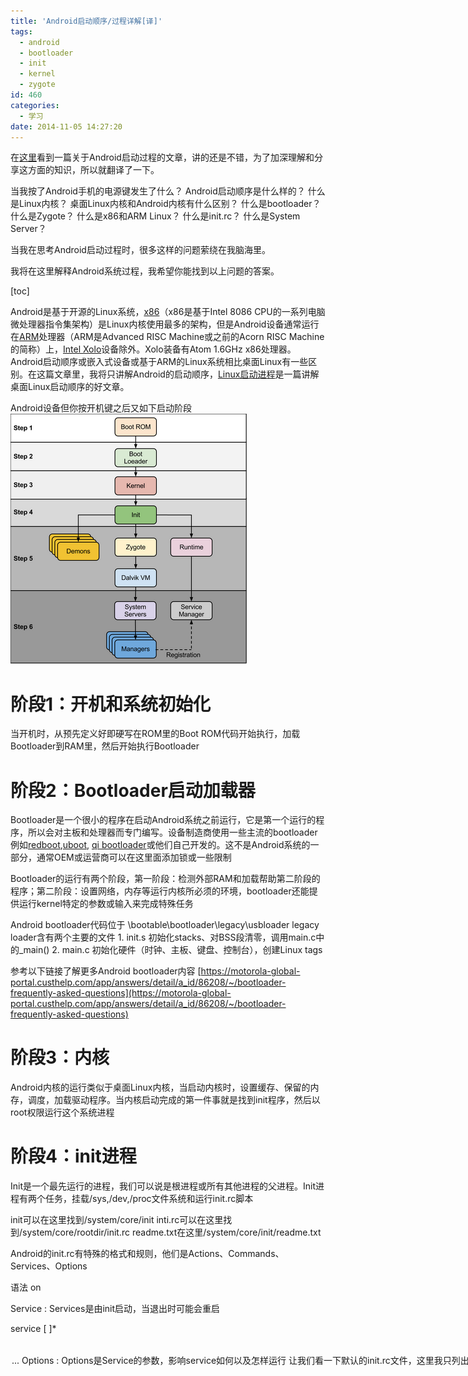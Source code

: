 ```yaml
---
title: 'Android启动顺序/过程详解[译]'
tags:
  - android
  - bootloader
  - init
  - kernel
  - zygote
id: 460
categories:
  - 学习
date: 2014-11-05 14:27:20
---
```


在[这里](http://www.kpbird.com/2012/11/in-depth-android-boot-sequence-process.html)看到一篇关于Android启动过程的文章，讲的还是不错，为了加深理解和分享这方面的知识，所以就翻译了一下。

<!--more-->

当我按了Android手机的电源键发生了什么？
Android启动顺序是什么样的？
什么是Linux内核？
桌面Linux内核和Android内核有什么区别？
什么是bootloader？
什么是Zygote？
什么是x86和ARM Linux？
什么是init.rc？
什么是System Server？

当我在思考Android启动过程时，很多这样的问题萦绕在我脑海里。

我将在这里解释Android系统过程，我希望你能找到以上问题的答案。

[toc]

Android是基于开源的Linux系统，[x86](http://en.wikipedia.org/wiki/X86)（x86是基于Intel 8086 CPU的一系列电脑微处理器指令集架构）是Linux内核使用最多的架构，但是Android设备通常运行在[ARM](http://en.wikipedia.org/wiki/ARM)处理器（ARM是Advanced RISC Machine或之前的Acorn RISC Machine的简称）上，[Intel Xolo](http://xolo.in/xolo-x900-features)设备除外。Xolo装备有Atom 1.6GHz x86处理器。Android启动顺序或嵌入式设备或基于ARM的Linux系统相比桌面Linux有一些区别。在这篇文章里，我将只讲解Android的启动顺序，[Linux启动进程](http://www.ibm.com/developerworks/linux/library/l-linuxboot/)是一篇讲解桌面Linux启动顺序的好文章。

Android设备但你按开机键之后又如下启动阶段
[![Android Boot Squence](/resources/2014/11/Android-Boot-Squence.png)](/resources/2014/11/Android-Boot-Squence.png)

# 阶段1：开机和系统初始化

当开机时，从预先定义好即硬写在ROM里的Boot ROM代码开始执行，加载Bootloader到RAM里，然后开始执行Bootloader

# 阶段2：Bootloader启动加载器

Bootloader是一个很小的程序在启动Android系统之前运行，它是第一个运行的程序，所以会对主板和处理器而专门编写。设备制造商使用一些主流的bootloader例如[redboot](http://ecos.sourceware.org/redboot/),[uboot](http://www.denx.de/wiki/U-Boot), [qi bootloader](http://wiki.openmoko.org/wiki/Qi)或他们自己开发的。这不是Android系统的一部分，通常OEM或运营商可以在这里面添加锁或一些限制

Bootloader的运行有两个阶段，第一阶段：检测外部RAM和加载帮助第二阶段的程序；第二阶段：设置网络，内存等运行内核所必须的环境，bootloader还能提供运行kernel特定的参数或输入来完成特殊任务

Android bootloader代码位于
<Android Source>\bootable\bootloader\legacy\usbloader
legacy loader含有两个主要的文件
1\. init.s 初始化stacks、对BSS段清零，调用main.c中的_main()
2\. main.c 初始化硬件（时钟、主板、键盘、控制台），创建Linux tags

参考以下链接了解更多Android bootloader内容
[https://motorola-global-portal.custhelp.com/app/answers/detail/a_id/86208/~/bootloader-frequently-asked-questions](https://motorola-global-portal.custhelp.com/app/answers/detail/a_id/86208/~/bootloader-frequently-asked-questions)

# 阶段3：内核

Android内核的运行类似于桌面Linux内核，当启动内核时，设置缓存、保留的内存，调度，加载驱动程序。当内核启动完成的第一件事就是找到init程序，然后以root权限运行这个系统进程

# 阶段4：init进程

Init是一个最先运行的进程，我们可以说是根进程或所有其他进程的父进程。Init进程有两个任务，挂载/sys,/dev,/proc文件系统和运行init.rc脚本

init可以在这里找到/system/core/init
inti.rc可以在这里找到/system/core/rootdir/init.rc
readme.txt在这里/system/core/init/readme.txt

Android的init.rc有特殊的格式和规则，他们是Actions、Commands、Services、Options

语法
on <trigger>
<command>
<command>
<command>

Service : Services是由init启动，当退出时可能会重启

service <name> <pathname> [ <argument> ]*
<option>
<option>
...

Options : Options是Service的参数，影响service如何以及怎样运行

让我们看一下默认的init.rc文件，这里我只列出了主要的events和services
[![init.rc_action_service](/resources/2014/11/init.rc_action_service.png)](/resources/2014/11/init.rc_action_service.png)
这个阶段，你可以在屏幕上看到Android的logo

# 阶段5：Zygote and Dalvik

在Java里，我们知道对于每个不同的程序Java虚拟器启动不同的实例来运行，为了让Android应用启动的尽可能快，如果每个程序都使用一个JVM则会消耗很多内存和时间，所以为了克服这个问题，Android系统有一个能在Dalvik虚拟机中共享运行代码，低内存消耗，快速启动的Zygote，Zygote预加载、初始化一些Android SDK或Core Framework的，只读的系统核心库。在虚拟机的每个实例中都有一份核心库和堆对象

Zygote加载过程
1\. 加载[Zygote](http://grepcode.com/file/repository.grepcode.com/java/ext/com.google.android/android/2.2_r1.1/com/android/internal/os/ZygoteInit.java)类
<Android Source>/frameworks/base/core/java/com/android/internal/os/ZygoteInit.java
2\. registerZygoteSocket() - 为zygote命令连接注册一个server socket
3\. preloadClasses() - "preloaded-classes" 是一个含有需要预加载的类的文本文件，可以在这里找到 <Android Source>/frameworks/base
4\. preloadResources() - preloadResources即原生主题和布局，包括android.R，这些都将通过这个方法加载

这时你可以看到启动动画

# 阶段6：System Service或简称为Services

当完成了以上阶段，系统会请求Zygote启动用原生语言或Java开发的system servers，system servers可以认为是进程，system server作为Android SDK的System Services使用的，system server包含system services

Core Services:

1\. Starting Power Manager
2\. Creating Activity Manager
3\. Starting Telephony Registry
4\. Starting Package Manager
5\. Set Activity Manager Service as System Process
6\. Starting Context Manager
7\. Starting System Context Providers
8\. Starting Battery Service
9\. Starting Alarm Manager
10\. Starting Sensor Service
11\. Starting Window Manager
12\. Starting Bluetooth Service
13\. Starting Mount Service

Other services
1\. Starting Status Bar Service
2\. Starting Hardware Service
3\. Starting NetStat Service
4\. Starting Connectivity Service
5\. Starting Notification Manager
6\. Starting DeviceStorageMonitor Service
7\. Starting Location Manager
8\. Starting Search Service
9\. Starting Clipboard Service
10\. Starting Checkin Service
11\. Starting Wallpaper Service
12\. Starting Audio Service
13\. Starting HeadsetObserver
14\. Starting AdbSettingsObserver

# 阶段7 :  启动完成

一旦System Services在内存中启动后，Android就完成了启动过程，这时"ACTION_BOOT_COMPLETED"标准广播就会触发

 
了解相关更多内容可参考
[what is the need of second stage boot loader ? why different bootloaders like first stage and second stage?](http://stackoverflow.com/questions/22455153/what-is-the-need-of-second-stage-boot-loader-why-different-bootloaders-like-fi)
[Android_Booting](http://elinux.org/Android_Booting)
[Android OTA 介紹](https://github.com/jollen/android-ota/blob/master/README.md)
[Android OTA 升级之一：编译升级包](http://blog.csdn.net/zjujoe/article/details/6206010) 系列文章
